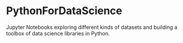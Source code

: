 # PythonForDataScience
Jupyter Notebooks exploring different kinds of datasets and building a toolbox of data science libraries in Python.
